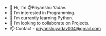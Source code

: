 - 👋 Hi, I’m @Priyanshu Yadav.
- 👀 I’m interested in Programming.
- 🌱 I’m currently learning Python.
- 💞️ I’m looking to collaborate on Projects.
- 📫 Contact - priyanshuyadav004@gmail.com

<!---
Priyanshuy10/Priyanshuy10 is a ✨ special ✨ repository because its `README.md` (this file) appears on your GitHub profile.
You can click the Preview link to take a look at your changes.
--->
